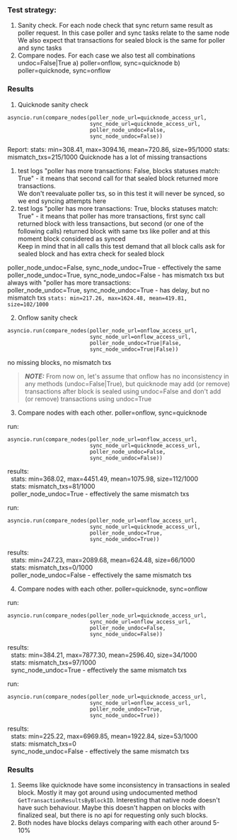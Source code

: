 ### Test strategy:

1. Sanity check. For each node check that sync return same result as poller request. In this case poller and sync tasks
   relate to the same node
   We also expect that transactions for sealed block is the same for poller and sync tasks
2. Compare nodes. For each case we also test all combinations undoc=False|True
   a) poller=onflow, sync=quicknode
   b) poller=quicknode, sync=onflow

### Results

1. Quicknode sanity check

```
asyncio.run(compare_nodes(poller_node_url=quicknode_access_url,
                          sync_node_url=quicknode_access_url,
                          poller_node_undoc=False,
                          sync_node_undoc=False))
```

Report:
stats: min=308.41, max=3094.16, mean=720.86, size=95/1000
stats: mismatch_txs=215/1000
Quicknode has a lot of missing transactions

1) test logs "poller has more transactions: False, blocks statuses match: True" - it means that second call for
   that sealed block returned more transactions. <br> We don't reevaluate poller txs, so in this test it will never be
   synced,
   so we end syncing attempts here
2) test logs "poller has more transactions: True, blocks statuses match: True" - it means that poller has more
   transactions, first sync call returned block with less transactions, but second (or one of the following calls)
   returned block with same txs like poller and at this moment block considered as synced
   <br> Keep in mind that in all calls this test demand that all block calls ask for sealed block and has extra check
   for sealed block

poller_node_undoc=False, sync_node_undoc=True - effectively the same
<br>poller_node_undoc=True, sync_node_undoc=False - has mismatch txs but always with "poller has more transactions:
<br>poller_node_undoc=True, sync_node_undoc=True - has delay, but no mismatch txs
```stats: min=217.26, max=1624.48, mean=419.81, size=102/1000```

2. Onflow sanity check

```
asyncio.run(compare_nodes(poller_node_url=onflow_access_url,
                          sync_node_url=onflow_access_url,
                          poller_node_undoc=True|False,
                          sync_node_undoc=True|False))
```

no missing blocks, no mismatch txs

> **_NOTE:_** From now on, let's assume that onflow has no inconsistency in any methods (undoc=False|True), but
> quicknode may add
(or remove) transactions after block is sealed using undoc=False and don't add (or remove) transactions using undoc=True

3. Compare nodes with each other. poller=onflow, sync=quicknode

run:<br>

```
asyncio.run(compare_nodes(poller_node_url=onflow_access_url,
                          sync_node_url=quicknode_access_url,
                          poller_node_undoc=False,
                          sync_node_undoc=False))
```

results:<br>
&nbsp;&nbsp;stats: min=368.02, max=4451.49, mean=1075.98, size=112/1000<br>
&nbsp;&nbsp;stats: mismatch_txs=81/1000<br>
&nbsp;&nbsp;poller_node_undoc=True - effectively the same mismatch txs

run:<br>

```
asyncio.run(compare_nodes(poller_node_url=onflow_access_url,
                          sync_node_url=quicknode_access_url,
                          poller_node_undoc=True,
                          sync_node_undoc=True))
``` 

results:<br>
&nbsp;&nbsp;stats: min=247.23, max=2089.68, mean=624.48, size=66/1000<br>
&nbsp;&nbsp;stats: mismatch_txs=0/1000<br>
&nbsp;&nbsp;poller_node_undoc=False - effectively the same mismatch txs

4. Compare nodes with each other. poller=quicknode, sync=onflow

run:<br>

```
asyncio.run(compare_nodes(poller_node_url=quicknode_access_url,
                          sync_node_url=onflow_access_url,
                          poller_node_undoc=False,
                          sync_node_undoc=False))
``` 

results:<br>
&nbsp;&nbsp;stats: min=384.21, max=7877.30, mean=2596.40, size=34/1000<br>
&nbsp;&nbsp;stats: mismatch_txs=97/1000<br>
&nbsp;&nbsp;sync_node_undoc=True - effectively the same mismatch txs

run:<br>

```
asyncio.run(compare_nodes(poller_node_url=quicknode_access_url,
                          sync_node_url=onflow_access_url,
                          poller_node_undoc=True,
                          sync_node_undoc=True))
``` 

results:<br>
&nbsp;&nbsp;stats: min=225.22, max=6969.85, mean=1922.84, size=53/1000<br>
&nbsp;&nbsp;stats: mismatch_txs=0<br>
&nbsp;&nbsp;sync_node_undoc=False - effectively the same mismatch txs

### Results

1. Seems like quicknode have some inconsistency in transactions in sealed block. Mostly it may got around using
   undocumented method ```GetTransactionResultsByBlockID```. Interesting that native node doesn't have such behaviour.
   Maybe this doesn't happen on blocks with finalized seal, but there is no api for requesting only such blocks.
2. Both nodes have blocks delays comparing with each other around 5-10%